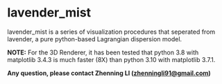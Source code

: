 # lavender_mist 

lavender_mist is a series of visualization procedures that seperated from lavender, a pure python-based Lagrangian dispersion model.

**NOTE:** For the 3D Renderer, it has been tested that python 3.8 with matplotlib 3.4.3 is much faster (8X) than python 3.10 with matplotlib 3.7.1.

**Any question, please contact Zhenning LI (zhenningli91@gmail.com)**
